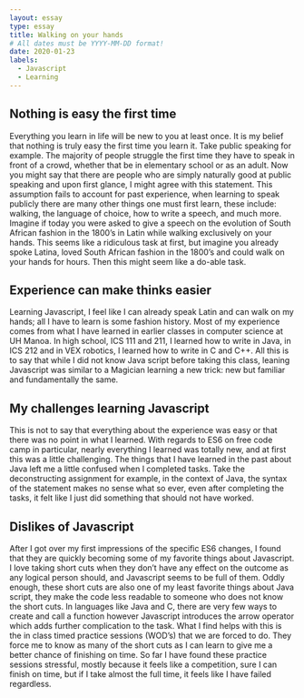 ```yaml
---
layout: essay
type: essay
title: Walking on your hands
# All dates must be YYYY-MM-DD format!
date: 2020-01-23
labels:
  - Javascript
  - Learning
---
```


## Nothing is easy the first time

Everything you learn in life will be new to you at least once.  It is my belief that nothing is truly easy the first time you learn it.  Take public speaking for example.  The majority of people struggle the first time they have to speak in front of a crowd, whether that be in elementary school or as an adult.  Now you might say that there are people who are simply naturally good at public speaking and upon first glance, I might agree with this statement.  This assumption fails to account for past experience, when learning to speak publicly there are many other things one must first learn, these include: walking, the language of choice, how to write a speech, and much more.  Imagine if today you were asked to give a speech on the evolution of South African fashion in the 1800’s in Latin while walking exclusively on your hands.  This seems like a ridiculous task at first, but imagine you already spoke Latina, loved South African fashion in the 1800’s and could walk on your hands for hours.  Then this might seem like a do-able task.  
	
## Experience can make thinks easier	
	
Learning Javascript, I feel like I can already speak Latin and can walk on my hands; all I have to learn is some fashion history.  Most of my experience comes from what I have learned in earlier classes in computer science at UH Manoa.  In high school, ICS 111 and 211, I learned how to write in Java, in ICS 212 and in VEX robotics, I learned how to write in C and C++.  All this is to say that while I did not know Java script before taking this class, leaning Javascript was similar to a Magician learning a new trick: new but familiar and fundamentally the same.
	
## My challenges learning Javascript
	
This is not to say that everything about the experience was easy or that there was no point in what I learned.  With regards to ES6 on free code camp in particular, nearly everything I learned was totally new, and at first this was a little challenging.  The things that I have learned in the past about Java left me a little confused when I completed tasks.  Take the deconstructing assignment for example, in the context of Java, the syntax of the statement makes no sense what so ever, even after completing the tasks, it felt like I just did something that should not have worked.

## Dislikes of Javascript

After I got over my first impressions of the specific ES6 changes, I found that they are quickly becoming some of my favorite things about Javascript.  I love taking short cuts when they don’t have any effect on the outcome as any logical person should, and Javascript seems to be full of them.  Oddly enough, these short cuts are also one of my least favorite things about Java script, they make the code less readable to someone who does not know the short cuts.  In languages like Java and C, there are very few ways to create and call a function however Javascript introduces the arrow operator which adds further complication to the task.  What I find helps with this is the in class timed practice sessions (WOD’s) that we are forced to do.  They force me to know as many of the short cuts as I can learn to give me a better chance of finishing on time.  So far I have found these practice sessions stressful, mostly because it feels like a competition, sure I can finish on time, but if I take almost the full time, it feels like I have failed regardless.



